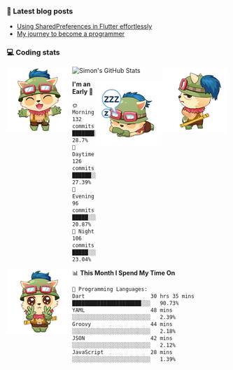 ### 📘 Latest blog posts

<!-- BLOG-POST-LIST:START -->
- [Using SharedPreferences in Flutter effortlessly](http://blog.codingteemo.me/2020/07/15/Using-SharedPreferences-in-Flutter-effortlessly/)
- [My journey to become a programmer](http://blog.codingteemo.me/2018/07/14/My-journey-to-become-a-programmer/)
<!-- BLOG-POST-LIST:END -->

### 💻 Coding stats
<img align="right" src="https://raw.githubusercontent.com/simonpham/simonpham/master/assets/images/6kiur.gif" >


<img align="left" src="https://raw.githubusercontent.com/simonpham/simonpham/master/assets/images/5kiur.gif" >

![Simon's GitHub Stats](https://github-readme-stats-obu2qdcs2.vercel.app/api?username=simonpham)

<img align="right" src="https://raw.githubusercontent.com/simonpham/simonpham/master/assets/images/4kiur.gif" >

<!--START_SECTION:waka-->
**I'm an Early 🐤** 

```text
🌞 Morning    132 commits    ███████░░░░░░░░░░░░░░░░░░   28.7% 
🌆 Daytime    126 commits    ██████░░░░░░░░░░░░░░░░░░░   27.39% 
🌃 Evening    96 commits     █████░░░░░░░░░░░░░░░░░░░░   20.87% 
🌙 Night      106 commits    █████░░░░░░░░░░░░░░░░░░░░   23.04%

```


<img align="left" src="https://raw.githubusercontent.com/simonpham/simonpham/master/assets/images/19kiur.gif" >📊 **This Month I Spend My Time On** 

```text
💬 Programming Languages: 
Dart                     30 hrs 35 mins      ██████████████████████░░░   90.73% 
YAML                     48 mins             ░░░░░░░░░░░░░░░░░░░░░░░░░   2.39% 
Groovy                   44 mins             ░░░░░░░░░░░░░░░░░░░░░░░░░   2.18% 
JSON                     42 mins             ░░░░░░░░░░░░░░░░░░░░░░░░░   2.12% 
JavaScript               28 mins             ░░░░░░░░░░░░░░░░░░░░░░░░░   1.39%

```


<!--END_SECTION:waka-->
